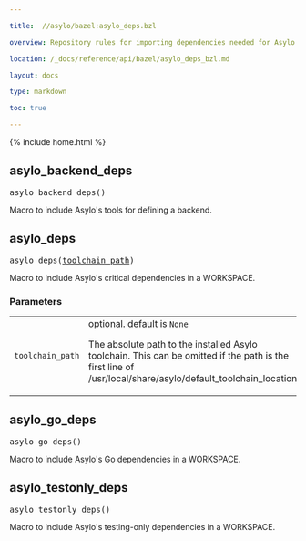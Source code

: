 ```yaml
---

title:  //asylo/bazel:asylo_deps.bzl

overview: Repository rules for importing dependencies needed for Asylo

location: /_docs/reference/api/bazel/asylo_deps_bzl.md

layout: docs

type: markdown

toc: true

---
```

{% include home.html %}
<!-- Generated with Stardoc: http://skydoc.bazel.build -->

<a name="#asylo_backend_deps"></a>

## asylo_backend_deps

<pre>
asylo_backend_deps()
</pre>

Macro to include Asylo's tools for defining a backend.



<a name="#asylo_deps"></a>

## asylo_deps

<pre>
asylo_deps(<a href="#asylo_deps-toolchain_path">toolchain_path</a>)
</pre>

Macro to include Asylo's critical dependencies in a WORKSPACE.

### Parameters

<table class="params-table">
  <colgroup>
    <col class="col-param" />
    <col class="col-description" />
  </colgroup>
  <tbody>
    <tr id="asylo_deps-toolchain_path">
      <td><code>toolchain_path</code></td>
      <td>
        optional. default is <code>None</code>
        <p>
          The absolute path to the installed Asylo toolchain.
                This can be omitted if the path is the first line of
                /usr/local/share/asylo/default_toolchain_location
        </p>
      </td>
    </tr>
  </tbody>
</table>


<a name="#asylo_go_deps"></a>

## asylo_go_deps

<pre>
asylo_go_deps()
</pre>

Macro to include Asylo's Go dependencies in a WORKSPACE.



<a name="#asylo_testonly_deps"></a>

## asylo_testonly_deps

<pre>
asylo_testonly_deps()
</pre>

Macro to include Asylo's testing-only dependencies in a WORKSPACE.



